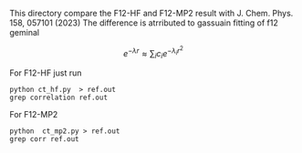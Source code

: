 This directory compare the  F12-HF and F12-MP2  result
 with J. Chem. Phys. 158, 057101 (2023)
The difference is atrributed to gassuain fitting  of f12 geminal 
```math
e^{-\lambda r}\approx \sum_i c_i e^{-\lambda_i r^2}
```
For F12-HF
 just run 
```
python ct_hf.py  > ref.out 
grep correlation ref.out
```
For F12-MP2
```
python  ct_mp2.py > ref.out
grep corr ref.out
```
